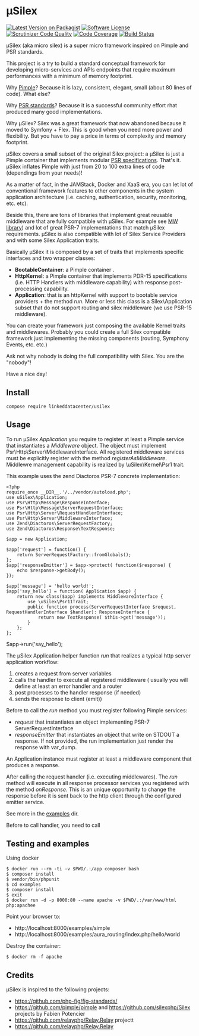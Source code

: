 µSilex
======

[![Latest Version on Packagist](https://img.shields.io/packagist/v/linkeddatacenter/uSilex.svg?style=flat-square)](https://packagist.org/packages/linkeddatacenter/usilex)
[![Software License](https://img.shields.io/badge/license-MIT-brightgreen.svg?style=flat-square)](LICENSE)
[![Scrutinizer Code Quality](https://scrutinizer-ci.com/g/linkeddatacenter/uSilex/badges/quality-score.png?b=master)](https://scrutinizer-ci.com/g/linkeddatacenter/uSilex/?branch=master)
[![Code Coverage](https://scrutinizer-ci.com/g/linkeddatacenter/uSilex/badges/coverage.png?b=master)](https://scrutinizer-ci.com/g/linkeddatacenter/uSilex/?branch=master)
[![Build Status](https://scrutinizer-ci.com/g/linkeddatacenter/uSilex/badges/build.png?b=master)](https://scrutinizer-ci.com/g/linkeddatacenter/uSilex/build-status/master)

µSilex (aka micro silex) is a super micro framework inspired on Pimple and PSR standards.

This project is a try to build a standard conceptual framework for developing micro-services and
APIs endpoints that require maximum performances with a minimum of memory footprint.

Why [Pimple](https://pimple.symfony.com/)? Because it is lazy, consistent, elegant, small (about 80 lines of code). What else? 

Why [PSR standards](https://www.php-fig.org/psr)? Because it is a successful community effort rhat produced many good implementations.

Why µSilex? Silex was a great framework  that now abandoned because it moved to Symfony + Flex. This is good when you need more power and flexibility. But you have to pay a price in terms of complexity and memory footprint.

µSilex covers a small subset of the original Silex project: a µSilex is just a Pimple container that implements modular [PSR specifications](https://www.php-fig.org/psr). That's it. µSilex inflates Pimple with just from 20 to 100 extra lines of code (dependings from your needs)!

As a matter of fact, in the JAMStack, Docker and XaaS era, you can let lot of conventional framework features to other components in the system application architecture (i.e. caching, authentication, security, monitoring, etc. etc). 

Beside this, there are tons of libraries that implement great reusable middleware that are fully compatible with µSilex. For example see [MW library](https://github.com/middlewares/psr15-middlewares)) and lot of great PSR-7 implementations that match µSilex requirements. µSilex is also compatible with lot of Silex Service Providers and with some Silex Application traits.

Basically µSilex it is composed by a set of traits that implements specific interfaces and two wrapper classes:

- **BootableContainer**: a Pimple container .
- **HttpKernel**: a Pimple container that implements PDR-15 specifications (i.e. HTTP Handlers with middleware capability) with response post-processing capability.
- **Application**: that is an httpKernel with support to bootable service providers + the method *run*. More or less this class  is a Silex\Application subset that do not support routing and silex middleware (we use PSR-15 middleware).

You can create your framework just composing the available Kernel traits and middlewares. Probably you could create a full Silex compatible framework just implementing the missing components (routing, Symphony Events, etc. etc.) 

Ask not why nobody is doing the full compatibility with Silex. You are the "nobody"!

Have a nice day!

## Install

`compose require linkeddatacenter/usilex`

## Usage

To run µSilex *Application* you require to register at least a Pimple service that instantiates  a *Middleware* object. The object must implement Psr\Http\Server\MiddlewareInterface.
All registered middleware services must be explicitly register with the method *registerAsMiddleware*.
Middlewre management capability is realized by \uSilex\Kernel\Psr1 trait. 

This example uses the zend Diactoros PSR-7 concrete implementation:

	<?php
	require_once __DIR__.'/../vendor/autoload.php';
	use uSilex\Application;
	use Psr\Http\Message\ResponseInterface;
	use Psr\Http\Message\ServerRequestInterface;
	use Psr\Http\Server\RequestHandlerInterface;
	use Psr\Http\Server\MiddlewareInterface;
	use Zend\Diactoros\ServerRequestFactory;
	use Zend\Diactoros\Response\TextResponse;
	
	$app = new Application;
	
	$app['request'] = function() {
	    return ServerRequestFactory::fromGlobals();
	};
	$app['responseEmitter'] = $app->protect( function($response) {
	    echo $response->getBody();
	});
	
	$app['message'] = 'hello world!';
	$app['say_hello'] = function( Application $app) {
	    return new class($app) implements MiddlewareInterface {
	        use \uSilex\Psr11Trait;
	        public function process(ServerRequestInterface $request, RequestHandlerInterface $handler): ResponseInterface {
	            return new TextResponse( $this->get('message'));
	        }
	    };
	};


$app->run('say_hello');


The µSilex Application helper function *run* that realizes a typical http server application workflow:

1. creates a request from server variables
2. calls the handler to execute all registered middleware ( usually you will define at least an error handler and a router
3. post processes to the handler response (if needed)
4. sends the response to client (emit))

Before to call the *run* method you must register following Pimple services:
- *request*  that instantiates an object implementing PSR-7 ServerRequestInterface
- *responseEmitter*  that instantiates an object that write on STDOUT a response. 
If not provided, the run implementation just render the response with var_dump. 

An Application instance must register at least a middleware component that produces a response.

After calling the request  handler (i.e. executing middlewares). The *run* method will execute in all response processor services you registered with the method *onResponse*.
This is an unique opportunity to change the response before it is sent back to the http client through the configured emitter service.

See more in the [examples](examples/README.md) dir.

Before to call handler, you need to call

## Testing and examples

Using docker

	$ docker run --rm -ti -v $PWD/.:/app composer bash
	$ composer install
	$ vendor/bin/phpunit
	$ cd examples
	$ composer install
	$ exit
	$ docker run -d -p 8000:80 --name apache -v $PWD/.:/var/www/html php:apachee

Point your browser to:

- http://localhost:8000/examples/simple
- http://localhost:8000/examples/aura_routing/index.php/hello/world

Destroy the container:

	$ docker rm -f apache

## Credits

µSilex is inspired to the following projects:

- https://github.com/php-fig/fig-standards/
- https://github.com/pimple/pimple and https://github.com/silexphp/Silex projects by Fabien Potencier
- https://github.com/relayphp/Relay.Relay projectt
- https://github.com/relayphp/Relay.Relay
